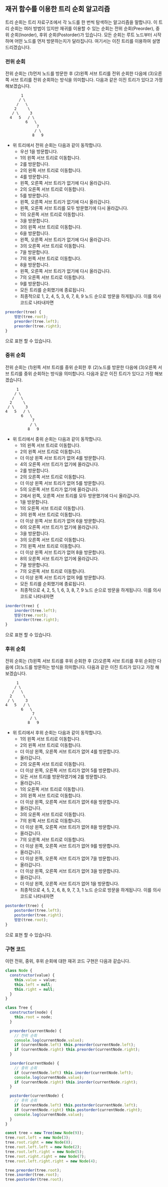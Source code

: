 ## 재귀 함수를 이용한 트리 순회 알고리즘

트리 순회는 트리 자료구조에서 각 노드를 한 번씩 탐색하는 알고리즘을 말합니다. 이 트리 순회는 여러 방법이 있지만 재귀를 이용할 수 있는 순회는 전위 순회(Preorder), 중위 순회(Inorder), 후위 순회(Postorder)가 있습니다. 모든 순회는 루트 노드부터 시작하며 어떤 노드를 먼저 방문하는지가 달라집니다. 여기서는 이진 트리를 이용하여 설명드리겠습니다.

### 전위 순회

전위 순회는 (1)먼저 노드를 방문한 후 (2)왼쪽 서브 트리를 전위 순회한 다음에 (3)오른쪽 서브 트리를 전위 순회하는 방식을 의미합니다. 다음과 같은 이진 트리가 있다고 가정 해보겠습니다.

```
       1
      / \
     /   \
    2     \
   / \     3
  4   5   / \
         6   \
              7
             / \
            8   9
```

- 위 트리에서 전위 순회는 다음과 같이 동작합니다.
  - 우선 1을 방문합니다.
  - 1의 왼쪽 서브 트리로 이동합니다.
  - 2를 방문합니다.
  - 2의 왼쪽 서브 트리로 이동합니다.
  - 4를 방문합니다.
  - 왼쪽, 오른쪽 서브 트리가 없기에 다시 올라갑니다.
  - 2의 오른쪽 서브 트리로 이동합니다.
  - 5를 방문합니다.
  - 왼쪽, 오른쪽 서브 트리가 없기에 다시 올라갑니다.
  - 왼쪽, 오른쪽 서브 트리를 모두 방문했기에 다시 올라갑니다.
  - 1의 오른쪽 서브 트리로 이동합니다.
  - 3을 방문합니다.
  - 3의 왼쪽 서브 트리로 이동합니다.
  - 6을 방문합니다.
  - 왼쪽, 오른쪽 서브 트리가 없기에 다시 올라갑니다.
  - 3의 오른쪽 서브 트리로 이동합니다.
  - 7을 방문합니다.
  - 7의 왼쪽 서브 트리로 이동합니다.
  - 8을 방문합니다.
  - 왼쪽, 오른쪽 서브 트리가 없기에 다시 올라갑니다.
  - 7의 오른쪽 서브 트리로 이동합니다.
  - 9를 방문합니다.
  - 모든 트리를 순회했기에 종료됩니다.
  - 최종적으로 1, 2, 4, 5, 3, 6, 7, 8, 9 노드 순으로 방문을 하게됩니다. 이를 의사 코드로 나타내자면

```jsx
preorder(tree) {
    방문(tree.root);
    preorder(tree.left);
    preorder(tree.right);
}
```

으로 표현 할 수 있습니다.

### 중위 순회

전위 순회는 (1)왼쪽 서브 트리를 중위 순회한 후 (2)노드를 방문한 다음에 (3)오른쪽 서브 트리를 중위 순회하는 방식을 의미합니다. 다음과 같은 이진 트리가 있다고 가정 해보겠습니다.

```
     1
    / \
   /   \
  2     \
 / \     3
4   5   / \
       6   \
            7
           / \
          8   9
```

- 위 트리에서 중위 순회는 다음과 같이 동작합니다.
  - 1의 왼쪽 서브 트리로 이동합니다.
  - 2의 왼쪽 서브 트리로 이동합니다.
  - 더 이상 왼쪽 서브 트리가 없어 4를 방문합니다.
  - 4의 오른쪽 서브 트리가 없기에 올라갑니다.
  - 2를 방문합니다.
  - 2의 오른쪽 서브 트리로 이동합니다.
  - 더 이상 왼쪽 서브 트리가 없어 5를 방문합니다.
  - 5의 오른쪽 서브 트리가 없기에 올라갑니다.
  - 2에서 왼쪽, 오른쪽 서브 트리를 모두 방문했기에 다시 올라갑니다.
  - 1을 방문합니다.
  - 1의 오른쪽 서브 트리로 이동합니다.
  - 3의 왼쪽 서브 트리로 이동합니다.
  - 더 이상 왼쪽 서브 트리가 없어 6을 방문합니다.
  - 6의 오른쪽 서브 트리가 없기에 올라갑니다.
  - 3을 방문합니다.
  - 3의 오른쪽 서브 트리로 이동합니다.
  - 7의 왼쪽 서브 트리로 이동합니다.
  - 더 이상 왼쪽 서브 트리가 없어 8을 방문합니다.
  - 8의 오른쪽 서브 트리가 없기에 올라갑니다.
  - 7을 방문합니다.
  - 7의 오른쪽 서브 트리로 이동합니다.
  - 더 이상 왼쪽 서브 트리가 없어 9를 방문합니다.
  - 모든 트리를 순회했기에 종료됩니다.
  - 최종적으로 4, 2, 5, 1, 6, 3, 8, 7, 9 노드 순으로 방문을 하게됩니다. 이를 의사 코드로 나타내자면

```jsx
inorder(tree) {
    inorder(tree.left);
    방문(tree.root);
    inorder(tree.right);
}
```

으로 표현 할 수 있습니다.

### 후위 순회

전위 순회는 (1)왼쪽 서브 트리를 후위 순회한 후 (2)오른쪽 서브 트리를 후위 순회한 다음에 (3)노드를 방문하는 방식을 의미합니다. 다음과 같은 이진 트리가 있다고 가정 해보겠습니다.

```
     1
    / \
   /   \
  2     \
 / \     3
4   5   / \
       6   \
            7
           / \
          8   9
```

- 위 트리에서 후위 순회는 다음과 같이 동작합니다.
  - 1의 왼쪽 서브 트리로 이동합니다.
  - 2의 왼쪽 서브 트리로 이동합니다.
  - 더 이상 왼쪽, 오른쪽 서브 트리가 없어 4를 방문합니다.
  - 올라갑니다.
  - 2의 오른쪽 서브 트리로 이동합니다.
  - 더 이상 왼쪽, 오른쪽 서브 트리가 없어 5를 방문합니다.
  - 모든 서브 트리를 방문하였기에 2를 방문합니다.
  - 올라갑니다.
  - 1의 오른쪽 서브 트리로 이동합니다.
  - 3의 왼쪽 서브 트리로 이동합니다.
  - 더 이상 왼쪽, 오른쪽 서브 트리가 없어 6을 방문합니다.
  - 올라갑니다.
  - 3의 오른쪽 서브 트리로 이동합니다.
  - 7의 왼쪽 서브 트리로 이동합니다.
  - 더 이상 왼쪽, 오른쪽 서브 트리가 없어 8을 방문합니다.
  - 올라갑니다.
  - 7의 오른쪽 서브 트리로 이동합니다.
  - 더 이상 왼쪽, 오른쪽 서브 트리가 없어 9를 방문합니다.
  - 올라갑니다.
  - 더 이상 왼쪽, 오른쪽 서브 트리가 없어 7을 방문합니다.
  - 올라갑니다.
  - 더 이상 왼쪽, 오른쪽 서브 트리가 없어 3을 방문합니다.
  - 올라갑니다.
  - 더 이상 왼쪽, 오른쪽 서브 트리가 없어 1을 방문합니다.
  - 최종적으로 4, 5, 2, 6, 8, 9, 7, 3, 1 노드 순으로 방문을 하게됩니다. 이를 의사 코드로 나타내자면

```jsx
postorder(tree) {
    postorder(tree.left);
    postorder(tree.right);
    방문(tree.root);
}
```

으로 표현 할 수 있습니다.

### 구현 코드

이런 전위, 중위, 후위 순회에 대한 재귀 코드 구현은 다음과 같습니다.

```jsx
class Node {
  constructor(value) {
    this.value = value;
    this.left = null;
    this.right = null;
  }
}

class Tree {
  constructor(node) {
    this.root = node;
  }

  preorder(currentNode) {
    // 전위 순회
    console.log(currentNode.value);
    if (currentNode.left) this.preorder(currentNode.left);
    if (currentNode.right) this.preorder(currentNode.right);
  }

  inorder(currentNode) {
    // 중위 순회
    if (currentNode.left) this.inorder(currentNode.left);
    console.log(currentNode.value);
    if (currentNode.right) this.inorder(currentNode.right);
  }

  postorder(currentNode) {
    // 후위 순회
    if (currentNode.left) this.postorder(currentNode.left);
    if (currentNode.right) this.postorder(currentNode.right);
    console.log(currentNode.value);
  }
}

const tree = new Tree(new Node(9));
tree.root.left = new Node(3);
tree.root.right = new Node(8);
tree.root.left.left = new Node(2);
tree.root.left.right = new Node(5);
tree.root.right.right = new Node(7);
tree.root.left.right.right = new Node(4);

tree.preorder(tree.root);
tree.inorder(tree.root);
tree.postorder(tree.root);
```
